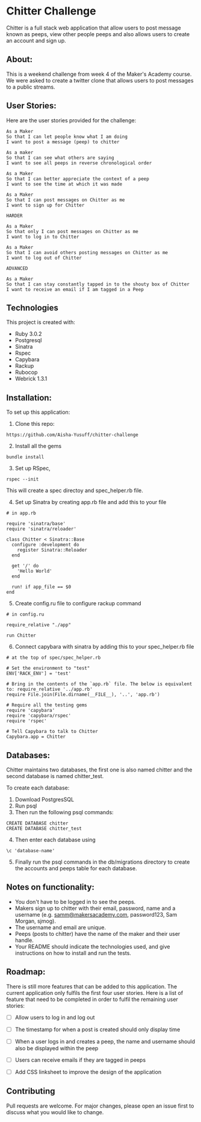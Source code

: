 Chitter Challenge
=================
 Chitter is a full stack web application that allow users to post message known as peeps, view other people peeps and also allows users to create an account and sign up. 

About:
-------
This is a weekend challenge from week 4 of the Maker's Academy course. We were asked to create a twitter clone that allows users to post messages to a public streams.

User Stories:
-------
 Here are the user stories provided for the challenge: 
```
As a Maker
So that I can let people know what I am doing  
I want to post a message (peep) to chitter

As a maker
So that I can see what others are saying  
I want to see all peeps in reverse chronological order

As a Maker
So that I can better appreciate the context of a peep
I want to see the time at which it was made

As a Maker
So that I can post messages on Chitter as me
I want to sign up for Chitter

HARDER

As a Maker
So that only I can post messages on Chitter as me
I want to log in to Chitter

As a Maker
So that I can avoid others posting messages on Chitter as me
I want to log out of Chitter

ADVANCED

As a Maker
So that I can stay constantly tapped in to the shouty box of Chitter
I want to receive an email if I am tagged in a Peep
```

Technologies
-----

This project is created with: 
* Ruby 3.0.2
* Postgresql
* Sinatra
* Rspec
* Capybara
* Rackup
* Rubocop
* Webrick 1.3.1

Installation:
-----

To set up this application:

1. Clone this repo:
```
https://github.com/Aisha-Yusuff/chitter-challenge
```

2. Install all the gems

```
bundle install
```

3. Set up RSpec, 
```
rspec --init
```

This will create a spec directoy and spec_helper.rb file.

4. Set up Sinatra by creating app.rb file and add this to your file 

```
# in app.rb

require 'sinatra/base'
require 'sinatra/reloader'

class Chitter < Sinatra::Base
  configure :development do
    register Sinatra::Reloader
  end

  get '/' do
    'Hello World'
  end

  run! if app_file == $0
end
```

5. Create config.ru file to configure rackup command

```
# in config.ru

require_relative "./app"

run Chitter
```

6. Connect capybara with sinatra by adding this to your spec_helper.rb file

```
# at the top of spec/spec_helper.rb

# Set the environment to "test"
ENV['RACK_ENV'] = 'test'

# Bring in the contents of the `app.rb` file. The below is equivalent to: require_relative '../app.rb'
require File.join(File.dirname(__FILE__), '..', 'app.rb')

# Require all the testing gems
require 'capybara'
require 'capybara/rspec'
require 'rspec'

# Tell Capybara to talk to Chitter
Capybara.app = Chitter
```

Databases:
------

Chitter maintains two databases, the first one is also named chitter and the second database is named chitter_test.

To create each database:

1. Download PostgresSQL
2. Run psql
3. Then run the following psql commands:
```
CREATE DATABASE chitter
CREATE DATABASE chitter_test
```
4. Then enter each database using
```
\c 'database-name'
```

5. Finally run the psql commands in the db/migrations directory to create the accounts and peeps table for each database. 


Notes on functionality:
------
* You don't have to be logged in to see the peeps.
* Makers sign up to chitter with their email, password, name and a username (e.g. samm@makersacademy.com, password123, Sam Morgan, sjmog).
* The username and email are unique.
* Peeps (posts to chitter) have the name of the maker and their user handle.
* Your README should indicate the technologies used, and give instructions on how to install and run the tests.

Roadmap:
-----

There is still more features that can be added to this application. The current application only fulfils the first four user stories. Here is a list of feature that need to be completed in order to fulfil the remaining user stories:
- [ ] Allow users to log in and log out
- [ ] The timestamp for when a post is created should only display time 
- [ ] When a user logs in and creates a peep, the name and username should also be displayed within the peep
- [ ] Users can receive emails if they are tagged in peeps
- [ ] Add CSS linksheet to improve the design of the application


Contributing
-----

Pull requests are welcome. For major changes, please open an issue first to discuss what you would like to change.



